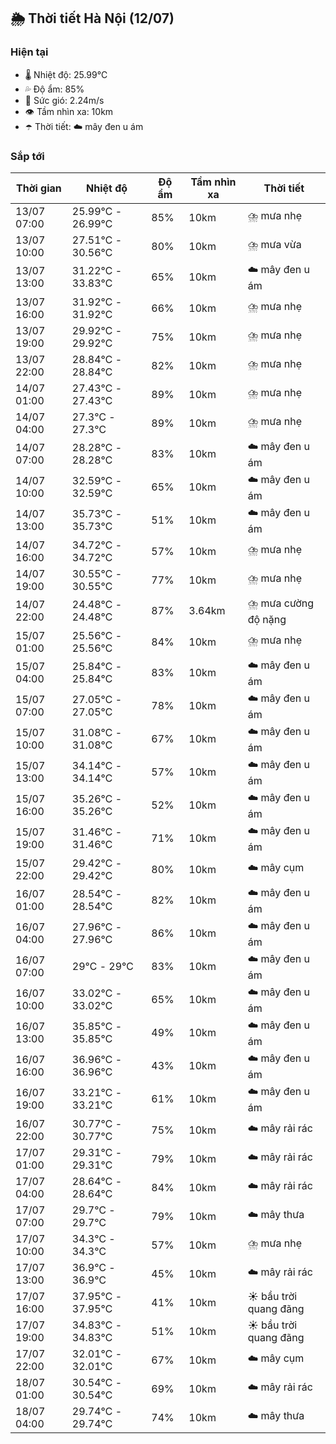 ## 🌦️ Thời tiết Hà Nội (12/07)

### Hiện tại

- 🌡️ Nhiệt độ: 25.99℃
- 💦 Độ ẩm: 85%
- 💨 Sức gió: 2.24m/s
- 👁️ Tầm nhìn xa: 10km
- ☂️ Thời tiết: ☁️ mây đen u ám

### Sắp tới

| Thời gian | Nhiệt độ | Độ ẩm | Tầm nhìn xa | Thời tiết |
| --- | --- | --- | --- | --- |
| 13/07 07:00 | 25.99℃ - 26.99℃ | 85% | 10km | ⛈️ mưa nhẹ |
| 13/07 10:00 | 27.51℃ - 30.56℃ | 80% | 10km | ⛈️ mưa vừa |
| 13/07 13:00 | 31.22℃ - 33.83℃ | 65% | 10km | ☁️ mây đen u ám |
| 13/07 16:00 | 31.92℃ - 31.92℃ | 66% | 10km | ⛈️ mưa nhẹ |
| 13/07 19:00 | 29.92℃ - 29.92℃ | 75% | 10km | ⛈️ mưa nhẹ |
| 13/07 22:00 | 28.84℃ - 28.84℃ | 82% | 10km | ⛈️ mưa nhẹ |
| 14/07 01:00 | 27.43℃ - 27.43℃ | 89% | 10km | ⛈️ mưa nhẹ |
| 14/07 04:00 | 27.3℃ - 27.3℃ | 89% | 10km | ⛈️ mưa nhẹ |
| 14/07 07:00 | 28.28℃ - 28.28℃ | 83% | 10km | ☁️ mây đen u ám |
| 14/07 10:00 | 32.59℃ - 32.59℃ | 65% | 10km | ☁️ mây đen u ám |
| 14/07 13:00 | 35.73℃ - 35.73℃ | 51% | 10km | ☁️ mây đen u ám |
| 14/07 16:00 | 34.72℃ - 34.72℃ | 57% | 10km | ⛈️ mưa nhẹ |
| 14/07 19:00 | 30.55℃ - 30.55℃ | 77% | 10km | ⛈️ mưa nhẹ |
| 14/07 22:00 | 24.48℃ - 24.48℃ | 87% | 3.64km | ⛈️ mưa cường độ nặng |
| 15/07 01:00 | 25.56℃ - 25.56℃ | 84% | 10km | ⛈️ mưa nhẹ |
| 15/07 04:00 | 25.84℃ - 25.84℃ | 83% | 10km | ☁️ mây đen u ám |
| 15/07 07:00 | 27.05℃ - 27.05℃ | 78% | 10km | ☁️ mây đen u ám |
| 15/07 10:00 | 31.08℃ - 31.08℃ | 67% | 10km | ☁️ mây đen u ám |
| 15/07 13:00 | 34.14℃ - 34.14℃ | 57% | 10km | ☁️ mây đen u ám |
| 15/07 16:00 | 35.26℃ - 35.26℃ | 52% | 10km | ☁️ mây đen u ám |
| 15/07 19:00 | 31.46℃ - 31.46℃ | 71% | 10km | ☁️ mây đen u ám |
| 15/07 22:00 | 29.42℃ - 29.42℃ | 80% | 10km | ☁️ mây cụm |
| 16/07 01:00 | 28.54℃ - 28.54℃ | 82% | 10km | ☁️ mây đen u ám |
| 16/07 04:00 | 27.96℃ - 27.96℃ | 86% | 10km | ☁️ mây đen u ám |
| 16/07 07:00 | 29℃ - 29℃ | 83% | 10km | ☁️ mây đen u ám |
| 16/07 10:00 | 33.02℃ - 33.02℃ | 65% | 10km | ☁️ mây đen u ám |
| 16/07 13:00 | 35.85℃ - 35.85℃ | 49% | 10km | ☁️ mây đen u ám |
| 16/07 16:00 | 36.96℃ - 36.96℃ | 43% | 10km | ☁️ mây đen u ám |
| 16/07 19:00 | 33.21℃ - 33.21℃ | 61% | 10km | ☁️ mây đen u ám |
| 16/07 22:00 | 30.77℃ - 30.77℃ | 75% | 10km | ☁️ mây rải rác |
| 17/07 01:00 | 29.31℃ - 29.31℃ | 79% | 10km | ☁️ mây rải rác |
| 17/07 04:00 | 28.64℃ - 28.64℃ | 84% | 10km | ☁️ mây rải rác |
| 17/07 07:00 | 29.7℃ - 29.7℃ | 79% | 10km | ☁️ mây thưa |
| 17/07 10:00 | 34.3℃ - 34.3℃ | 57% | 10km | ⛈️ mưa nhẹ |
| 17/07 13:00 | 36.9℃ - 36.9℃ | 45% | 10km | ☁️ mây rải rác |
| 17/07 16:00 | 37.95℃ - 37.95℃ | 41% | 10km | ☀️ bầu trời quang đãng |
| 17/07 19:00 | 34.83℃ - 34.83℃ | 51% | 10km | ☀️ bầu trời quang đãng |
| 17/07 22:00 | 32.01℃ - 32.01℃ | 67% | 10km | ☁️ mây cụm |
| 18/07 01:00 | 30.54℃ - 30.54℃ | 69% | 10km | ☁️ mây rải rác |
| 18/07 04:00 | 29.74℃ - 29.74℃ | 74% | 10km | ☁️ mây thưa |
